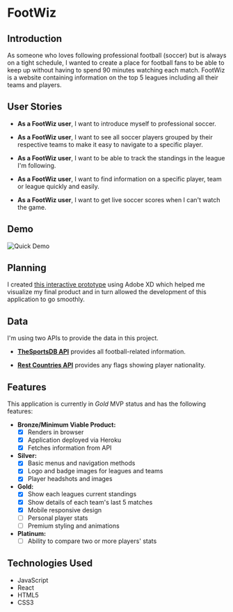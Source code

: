 # FootWiz

## Introduction

As someone who loves following professional football (soccer) but is always on a tight schedule, I wanted to create a place for football fans to be able to keep up without having to spend 90 minutes watching each match. FootWiz is a website containing information on the top 5 leagues including all their teams and players.

## User Stories

- **As a FootWiz user**, I want to introduce myself to professional soccer.

- **As a FootWiz user**, I want to see all soccer players grouped by their respective teams to make it easy to navigate to a specific player.

- **As a FootWiz user**, I want to be able to track the standings in the league I'm following.

- **As a FootWiz user**, I want to find information on a specific player, team or league quickly and easily.

- **As a FootWiz user**, I want to get live soccer scores when I can't watch the game.

## Demo

![Quick Demo](demo.gif)

## Planning

I created [this interactive prototype](https://xd.adobe.com/view/5a23a9b8-eaa4-4c1d-6c93-454e15058916-2c12/?fullscreen) using Adobe XD which helped me visualize my final product and in turn allowed the development of this application to go smoothly.

## Data

I'm using two APIs to provide the data in this project.

- **[TheSportsDB API](https://www.thesportsdb.com/api.php)** provides all football-related information.

- **[Rest Countries API](https://restcountries.eu/)** provides any flags showing player nationality.

## Features

This application is currently in _Gold_ MVP status and has the following features:

- **Bronze/Minimum Viable Product:**
  - [x] Renders in browser
  - [x] Application deployed via Heroku
  - [x] Fetches information from API
- **Silver:**
  - [x] Basic menus and navigation methods
  - [x] Logo and badge images for leagues and teams
  - [x] Player headshots and images
- **Gold:**
  - [x] Show each leagues current standings
  - [x] Show details of each team's last 5 matches
  - [x] Mobile responsive design
  - [ ] Personal player stats
  - [ ] Premium styling and animations
- **Platinum:**
  - [ ] Ability to compare two or more players' stats

## Technologies Used

- JavaScript
- React
- HTML5
- CSS3
